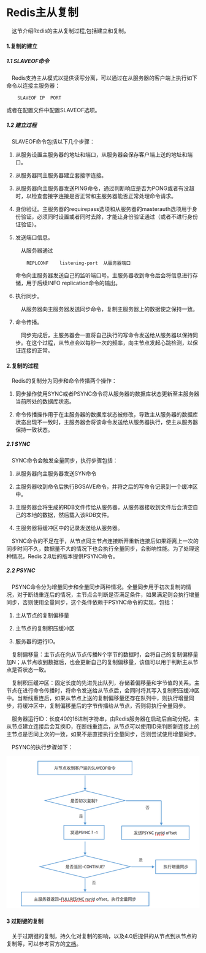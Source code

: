 # Redis主从复制


&emsp;这节介绍Redis的主从复制过程,包括建立和复制。

#### 1.复制的建立

##### 1.1 SLAVEOF命令

&emsp;Redis支持主从模式以提供读写分离，可以通过在从服务器的客户端上执行如下命令以连接主服务器：

```
	SLAVEOF	IP	PORT
```

或者在配置文件中配置SLAVEOF选项。

##### 1.2 建立过程

&emsp;SLAVEOF命令包括以下几个步骤：

1. 从服务设置主服务器的地址和端口，从服务器会保存客户端上送的地址和端口。

2. 从服务器同主服务器建立套接字连接。

3. 从服务器向主服务器发送PING命令，通过判断响应是否为PONG或者有没超时，以检查套接字连接是否正常和主服务器能否正常处理命令请求。

4. 身份验证。主服务器的requirepass选项和从服务器的masterauth选项用于身份验证，必须同时设置或者同时去除，才能让身份验证通过（或者不进行身份证验证）。

5. 发送端口信息。

	&emsp;从服务器通过

	```
		REPLCONF	listening-port	从服务器端口
	```

	命令向主服务器发送自己的监听端口号。主服务器收到命令后会将信息进行存储，用于后续INFO replication命令的输出。

6. 执行同步。

	&emsp;从服务器向主服务器发送同步命令，复制主服务器上的数据使之保持一致。


7. 命令传播。

	&emsp;同步完成后，主服务器会一直将自己执行的写命令发送给从服务器以保持同步。在这个过程，从节点会以每秒一次的频率，向主节点发起心跳检测，以保证连接的正常。


#### 2.复制的过程


&emsp;Redis的复制分为同步和命令传播两个操作：

1. 同步操作使用SYNC或者PSYNC命令将从服务器的数据库状态更新至主服务器当前所处的数据库状态。

2.  命令传播操作用于在主服务器的数据库状态被修改，导致主从服务器的数据库状态出现不一致时，主服务器会将该命令发送给从服务器执行，使主从服务器保持一致状态。

##### 2.1 SYNC

&emsp;SYNC命令会触发全量同步，执行步骤包括：

1. 从服务器向主服务器发送SYN命令

2. 主服务器收到命令后执行BGSAVE命令，并将之后的写命令记录到一个缓冲区中。

3. 主服务器会将生成的RDB文件传给从服务器，从服务器接收到文件后会清空自己的本地的数据，然后载入该RDB文件。

4. 主服务器将缓冲区中的记录发送给从服务器。

&emsp;SYNC命令的不足在于，从节点同主节点连接断开重新连接后如果距离上一次的同步时间不久，数据量不大的情况下也会执行全量同步，会影响性能。为了处理这种情况，Redis 2.8后的版本提供PSYNC命令。

##### 2.2 PSYNC

&emsp;PSYNC命令分为增量同步和全量同步两种情况。全量同步用于初次复制的情况，对于断线重连后的情况，主节点会判断是否满足条件，如果满足则会执行增量同步，否则使用全量同步，这个条件依赖于PSYNC命令的实现，包括：

1. 主从节点的复制偏移量

2. 主节点的复制积压缓冲区

3. 服务器的运行ID。

&emsp;复制偏移量：主节点在向从节点传播N个字节的数据时，会将自己的复制偏移量加N；从节点收到数据后，也会更新自己的复制偏移量，该值可以用于判断主从节点是否状态一致。

&emsp;复制积压缓冲区：固定长度的先进先出队列，存储着偏移量和字节值的关系。主节点在进行命令传播时，将命令发送给从节点后，会同时将其写入复制积压缓冲区中。当断线重连后，如果从节点上送的复制偏移量还存在队列中，则执行增量同步，将缓冲区中，复制偏移量后的字节传播给从节点，否则将执行全量同步。

&emsp;服务器运行ID：长度40的16进制字符串，由Redis服务器在启动后自动分配。主从节点建立连接后会互换ID，在断线重连后，从节点可以使用ID来判断新连接上的主节点是否同上次的一致，如果不是直接执行全量同步，否则尝试使用增量同步。

&emsp;PSYNC的执行步骤如下：

 ![](1.png)

#### 3 过期键的复制

&emsp;关于过期键的复制，持久化对复制的影响，以及4.0后提供的从节点到从节点的复制等，可以参考官方的[文档](https://redis.io/topics/replication)。

